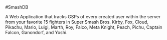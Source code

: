 #SmashDB

A Web Application that tracks GSPs of every created user within the server from your favorite 15 fighters in Super Smash Bros. Kirby, Fox, Cloud, Pikachu, Mario, Luigi, Marth, Roy, Falco, Meta Knight, Peach, Pichu, Captain Falcon, Ganondorf, and Yoshi.




